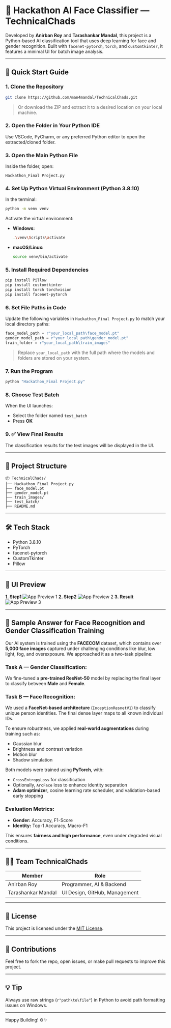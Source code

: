 # 🧠 Hackathon AI Face Classifier — TechnicalChads

Developed by **Anirban Roy** and **Tarashankar Mandal**, this project is a Python-based AI classification tool that uses deep learning for face and gender recognition. Built with `facenet-pytorch`, `torch`, and `customtkinter`, it features a minimal UI for batch image analysis.

---

## 🚀 Quick Start Guide

### 1. Clone the Repository
```bash
git clone https://github.com/man4mandal/TechnicalChads.git
```

> Or download the ZIP and extract it to a desired location on your local machine.

### 2. Open the Folder in Your Python IDE

Use VSCode, PyCharm, or any preferred Python editor to open the extracted/cloned folder.

### 3. Open the Main Python File

Inside the folder, open:

```
Hackathon_Final Project.py
```

### 4. Set Up Python Virtual Environment (Python 3.8.10)

In the terminal:
```bash
python -m venv venv
```

Activate the virtual environment:

- **Windows:**
  ```bash
  .\venv\Scripts\activate
  ```
- **macOS/Linux:**
  ```bash
  source venv/bin/activate
  ```

### 5. Install Required Dependencies

```bash
pip install Pillow
pip install customtkinter
pip install torch torchvision
pip install facenet-pytorch
```

### 6. Set File Paths in Code

Update the following variables in `Hackathon_Final Project.py` to match your local directory paths:

```python
face_model_path = r"your_local_path\face_model.pt"
gender_model_path = r"your_local_path\gender_model.pt"
train_folder = r"your_local_path\train_images"
```

> Replace `your_local_path` with the full path where the models and folders are stored on your system.

### 7. Run the Program

```bash
python "Hackathon_Final Project.py"
```

### 8. Choose Test Batch

When the UI launches:

- Select the folder named `test_batch`
- Press **OK**

### 9. ✅ View Final Results

The classification results for the test images will be displayed in the UI.

---

## 📁 Project Structure

```
📦 TechnicalChads/
├── Hackathon_Final Project.py
├── face_model.pt
├── gender_model.pt
├── train_images/
├── test_batch/
├── README.md
```

---

## 🛠 Tech Stack

- Python 3.8.10
- PyTorch
- facenet-pytorch
- CustomTkinter
- Pillow

---

## 📸 UI Preview

**1. Step1**
![App Preview 1](UI1.png)
**2. Step2**
![App Preview 2](UI2.png)
**3. Result**
![App Preview 3](UI3.png)

---

## 🎯 Sample Answer for Face Recognition and Gender Classification Training

Our AI system is trained using the **FACECOM** dataset, which contains over **5,000 face images** captured under challenging conditions like blur, low light, fog, and overexposure. We approached it as a two-task pipeline:

### Task A — Gender Classification:
We fine-tuned a **pre-trained ResNet-50** model by replacing the final layer to classify between **Male** and **Female**.

### Task B — Face Recognition:
We used a **FaceNet-based architecture** (`InceptionResnetV1`) to classify unique person identities. The final dense layer maps to all known individual IDs.

To ensure robustness, we applied **real-world augmentations** during training such as:

- Gaussian blur  
- Brightness and contrast variation  
- Motion blur  
- Shadow simulation  

Both models were trained using **PyTorch**, with:

- `CrossEntropyLoss` for classification  
- Optionally, `ArcFace` loss to enhance identity separation  
- **Adam optimizer**, cosine learning rate scheduler, and validation-based early stopping  

### Evaluation Metrics:
- **Gender:** Accuracy, F1-Score  
- **Identity:** Top-1 Accuracy, Macro-F1  

This ensures **fairness and high performance**, even under degraded visual conditions.

---

## 👨‍💻 Team TechnicalChads

| Member              | Role                          |
|---------------------|-------------------------------|
| Anirban Roy         | Programmer, AI & Backend       |
| Tarashankar Mandal  | UI Design, GitHub, Management  |

---

## 📄 License

This project is licensed under the [MIT License](LICENSE).

---

## 🤝 Contributions

Feel free to fork the repo, open issues, or make pull requests to improve this project.

---

## 💡 Tip

Always use raw strings (`r"path\to\file"`) in Python to avoid path formatting issues on Windows.

---

Happy Building! ⚙️✨
